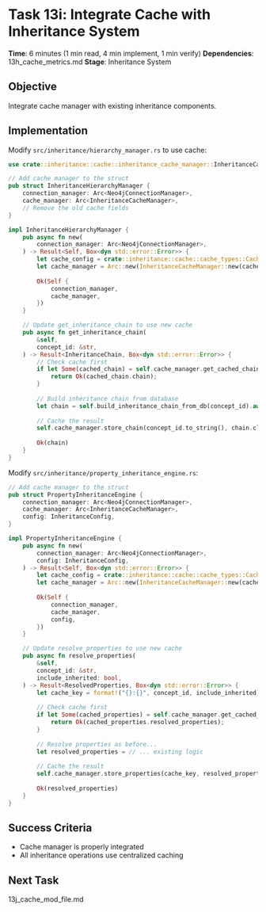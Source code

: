 # Task 13i: Integrate Cache with Inheritance System

**Time**: 6 minutes (1 min read, 4 min implement, 1 min verify)
**Dependencies**: 13h_cache_metrics.md
**Stage**: Inheritance System

## Objective
Integrate cache manager with existing inheritance components.

## Implementation
Modify `src/inheritance/hierarchy_manager.rs` to use cache:

```rust
use crate::inheritance::cache::inheritance_cache_manager::InheritanceCacheManager;

// Add cache manager to the struct
pub struct InheritanceHierarchyManager {
    connection_manager: Arc<Neo4jConnectionManager>,
    cache_manager: Arc<InheritanceCacheManager>,
    // Remove the old cache fields
}

impl InheritanceHierarchyManager {
    pub async fn new(
        connection_manager: Arc<Neo4jConnectionManager>,
    ) -> Result<Self, Box<dyn std::error::Error>> {
        let cache_config = crate::inheritance::cache::cache_types::CacheConfig::default();
        let cache_manager = Arc::new(InheritanceCacheManager::new(cache_config));
        
        Ok(Self {
            connection_manager,
            cache_manager,
        })
    }

    // Update get_inheritance_chain to use new cache
    pub async fn get_inheritance_chain(
        &self,
        concept_id: &str,
    ) -> Result<InheritanceChain, Box<dyn std::error::Error>> {
        // Check cache first
        if let Some(cached_chain) = self.cache_manager.get_cached_chain(concept_id).await {
            return Ok(cached_chain.chain);
        }
        
        // Build inheritance chain from database
        let chain = self.build_inheritance_chain_from_db(concept_id).await?;
        
        // Cache the result
        self.cache_manager.store_chain(concept_id.to_string(), chain.clone()).await;
        
        Ok(chain)
    }
}
```

Modify `src/inheritance/property_inheritance_engine.rs`:

```rust
// Add cache manager to the struct
pub struct PropertyInheritanceEngine {
    connection_manager: Arc<Neo4jConnectionManager>,
    cache_manager: Arc<InheritanceCacheManager>,
    config: InheritanceConfig,
}

impl PropertyInheritanceEngine {
    pub async fn new(
        connection_manager: Arc<Neo4jConnectionManager>,
        config: InheritanceConfig,
    ) -> Result<Self, Box<dyn std::error::Error>> {
        let cache_config = crate::inheritance::cache::cache_types::CacheConfig::default();
        let cache_manager = Arc::new(InheritanceCacheManager::new(cache_config));
        
        Ok(Self {
            connection_manager,
            cache_manager,
            config,
        })
    }

    // Update resolve_properties to use new cache
    pub async fn resolve_properties(
        &self,
        concept_id: &str,
        include_inherited: bool,
    ) -> Result<ResolvedProperties, Box<dyn std::error::Error>> {
        let cache_key = format!("{}:{}", concept_id, include_inherited);
        
        // Check cache first
        if let Some(cached_properties) = self.cache_manager.get_cached_properties(&cache_key).await {
            return Ok(cached_properties.resolved_properties);
        }
        
        // Resolve properties as before...
        let resolved_properties = // ... existing logic
        
        // Cache the result
        self.cache_manager.store_properties(cache_key, resolved_properties.clone()).await;
        
        Ok(resolved_properties)
    }
}
```

## Success Criteria
- Cache manager is properly integrated
- All inheritance operations use centralized caching

## Next Task
13j_cache_mod_file.md